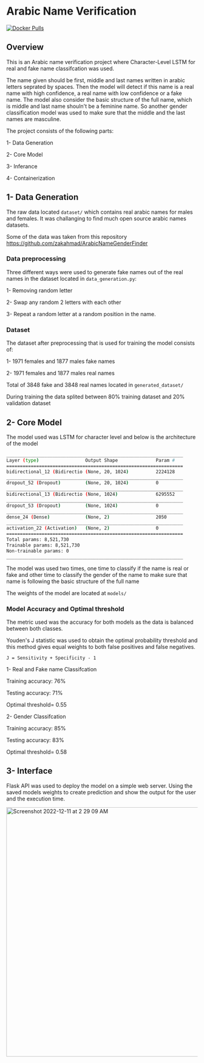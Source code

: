 # Arabic Name Verification

<a href="https://hub.docker.com/r/mohamedgamin/digified"><img src="https://img.shields.io/docker/pulls/ultralytics/yolov5?logo=docker" alt="Docker Pulls"></a>

## Overview
This is an Arabic name verification project where Character-Level LSTM for real and fake name classifcation was used. 

The name given should be first, middle and last names written in arabic letters seprated by spaces. Then the model will detect if this name is a real name with high confidence, a real name with low confidence or a fake name. The model also consider the basic structure of the full name, which is middle and last name shouln't be a feminine name. So another gender classification model was used to make sure that the middle and the last names are masculine.

The project consists of the following parts:

1- Data Generation

2- Core Model

3- Inferance

4- Containerization

## 1- Data Generation
The raw data located `dataset/` which contains real arabic names for males and females. It was challanging to find much open source arabic names datasets. 

Some of the data was taken from this repository https://github.com/zakahmad/ArabicNameGenderFinder

### Data preprocessing

Three different ways were used to generate fake names out of the real names in the dataset located in `data_generation.py`:

1- Removing random letter

2- Swap any random 2 letters with each other

3- Repeat a random letter at a random position in the name.

### Dataset

The dataset after preprocessing that is used for training the model consists of:

1- 1971 females and 1877 males fake names

2- 1971 females and 1877 males real names

Total of 3848 fake and 3848 real names located in `generated_dataset/`

During training the data splited between 80% training dataset and 20% validation dataset

## 2- Core Model

The model used was LSTM for character level and below is the architecture of the model

```bash
_________________________________________________________________
Layer (type)                 Output Shape              Param #   
=================================================================
bidirectional_12 (Bidirectio (None, 20, 1024)          2224128   
_________________________________________________________________
dropout_52 (Dropout)         (None, 20, 1024)          0         
_________________________________________________________________
bidirectional_13 (Bidirectio (None, 1024)              6295552   
_________________________________________________________________
dropout_53 (Dropout)         (None, 1024)              0         
_________________________________________________________________
dense_24 (Dense)             (None, 2)                 2050      
_________________________________________________________________
activation_22 (Activation)   (None, 2)                 0         
=================================================================
Total params: 8,521,730
Trainable params: 8,521,730
Non-trainable params: 0
_________________________________________________________________
```

The model was used two times, one time to classify if the name is real or fake and other time to classify the gender of the name to make sure that name is following the basic structure of the full name 

The weights of the model are located at `models/`

### Model Accuracy and Optimal threshold

The metric used was the accuracy for both models as the data is balanced between both classes.

Youden's J statistic was used  to obtain the optimal probability threshold and this method gives equal weights to both false positives and false negatives.

`J = Sensitivity + Specificity - 1`
                  
1- Real and Fake name Classifcation
  
  Training accuracy: 76% 
  
  Testing accuracy:  71%
  
  Optimal threshold= 0.55
 
2- Gender Classifcation

  Training accuracy: 85%
  
  Testing accuracy: 83%
  
  Optimal threshold= 0.58
  
## 3- Interface
Flask API was used to deploy the model on a simple web server. Using the saved models weights to create prediction and show the output for the user and the execution time.

<img width="655" alt="Screenshot 2022-12-11 at 2 29 09 AM" src="https://user-images.githubusercontent.com/54632431/206877672-54435dd2-4ea2-402b-bcf4-55b85d14c6f6.png">

